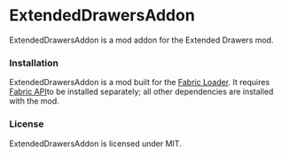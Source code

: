 # ExtendedDrawersAddon
ExtendedDrawersAddon is a mod addon for the Extended Drawers mod.

### Installation
ExtendedDrawersAddon is a mod built for the [Fabric Loader](https://fabricmc.net/). It requires [Fabric API](https://www.curseforge.com/minecraft/mc-mods/fabric-api)to be installed separately; all other dependencies are installed with the mod.

### License
ExtendedDrawersAddon is licensed under MIT.